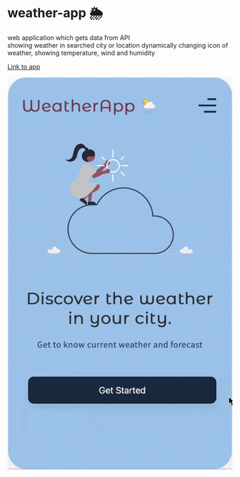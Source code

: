 # weather-app 🌦

web application which gets data from API  
showing weather in searched city or location
dynamically changing icon of weather, showing temperature, wind and humidity

[Link to app](https://xoxkoo.github.io/weather-app/)

![](https://github.com/xoxkoo/weather-app/blob/main/weather-app.gif)
